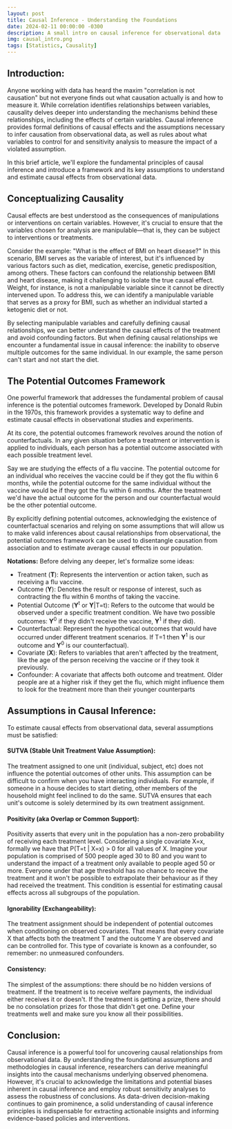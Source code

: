 ```yaml
---
layout: post
title: Causal Inference - Understanding the Foundations
date: 2024-02-11 00:00:00 -0300
description: A small intro on causal inference for observational data
img: causal_intro.png
tags: [Statistics, Causality]
---
```



## **Introduction:**
Anyone working with data has heard the maxim "correlation is not causation" but not everyone finds out what causation actually is and how to measure it. While correlation identifies relationships between variables, causality delves deeper into understanding the mechanisms behind these relationships, including the effects of certain variables. Causal inference provides formal definitions of causal effects and the assumptions necessary to infer causation from observational data, as well as rules about what variables to control for and sensitivity analysis to measure the impact of a violated assumption. 

In this brief article, we'll explore the fundamental principles of causal inference and introduce a framework and its key assumptions to understand and estimate causal effects from observational data.

## **Conceptualizing Causality**

Causal effects are best understood as the consequences of manipulations or interventions on certain variables. However, it's crucial to ensure that the variables chosen for analysis are manipulable—that is, they can be subject to interventions or treatments.

Consider the example: "What is the effect of BMI on heart disease?" In this scenario, BMI serves as the variable of interest, but it's influenced by various factors such as diet, medication, exercise, genetic predisposition, among others. These factors can confound the relationship between BMI and heart disease, making it challenging to isolate the true causal effect. Weight, for instance, is not a manipulable variable since it cannot be directly intervened upon. To address this, we can identify a manipulable variable that serves as a proxy for BMI, such as whether an individual started a ketogenic diet or not.

By selecting manipulable variables and carefully defining causal relationships, we can better understand the causal effects of the treatment and avoid confounding factors. But when defining causal relationships we encounter a fundamental issue in causal inference: the inability to observe multiple outcomes for the same individual. In our example, the same person can't start and not start the diet.

## **The Potential Outcomes Framework**

One powerful framework that addresses the fundamental problem of causal inference is the potential outcomes framework. Developed by Donald Rubin in the 1970s, this framework provides a systematic way to define and estimate causal effects in observational studies and experiments.

At its core, the potential outcomes framework revolves around the notion of counterfactuals. In any given situation before a treatment or intervention is applied to individuals, each person has a potential outcome associated with each possible treatment level. 

Say we are studying the effects of a flu vaccine. The potential outcome for an individual who receives the vaccine could be if they got the flu within 6 months, while the potential outcome for the same individual without the vaccine would be if they got the flu within 6 months. After the treatment we'd have the actual outcome for the person and our counterfactual would be the other potential outcome. 

By explicitly defining potential outcomes, acknowledging the existence of counterfactual scenarios and relying on some assumptions that will allow us to make valid inferences about causal relationships from observational, the potential outcomes framework can be used to disentangle causation from association and to estimate average causal effects in our population.

**Notations:**
Before delving any deeper, let's formalize some ideas:
- Treatment (**T**): Represents the intervention or action taken, such as receiving a flu vaccine.
- Outcome (**Y**): Denotes the result or response of interest, such as contracting the flu within 6 months of taking the vaccine.
- Potential Outcome (**Y**<sup>t</sup> or **Y**|T=t): Refers to the outcome that would be observed under a specific treatment condition. We have two possible outcomes: **Y**<sup>0</sup> if they didn't receive the vaccine, **Y**<sup>1</sup> if they did).
- Counterfactual: Represent the hypothetical outcomes that would have occurred under different treatment scenarios. If T=1 then **Y**<sup>1</sup> is our outcome and **Y**<sup>0</sup> is our counterfactual).
- Covariate (**X**): Refers to variables that aren't affected by the treatment, like the age of the person receiving the vaccine or if they took it previously. 
- Confounder: A covariate that affects both outcome and treatment. Older people are at a higher risk if they get the flu, which might influence them to look for the treatment more than their younger counterparts


## **Assumptions in Causal Inference:**
To estimate causal effects from observational data, several assumptions must be satisfied:

#### **SUTVA (Stable Unit Treatment Value Assumption):**

The treatment assigned to one unit (individual, subject, etc) does not influence the potential outcomes of other units. 
This assumption can be difficult to confirm when you have interacting individuals. For example, if someone in a house decides to start dieting, other members of the household might feel inclined to do the same. SUTVA ensures that each unit's outcome is solely determined by its own treatment assignment.
  
#### **Positivity (aka Overlap or Common Support):**

Positivity asserts that every unit in the population has a non-zero probability of receiving each treatment level. Considering a single covariate X=x, formally we have that P(T=t | X=x) > 0 for all values of X. Imagine your population is comprised of 500 people aged 30 to 80 and you want to understand the impact of a treatment only available to people aged 50 or more.  Everyone under that age threshold has no chance to receive the treatment and it won't be possible to extrapolate their behaviour as if they had received the treatment. This condition is essential for estimating causal effects across all subgroups of the population.
  
#### **Ignorability (Exchangeability):**

The treatment assignment should be independent of potential outcomes when conditioning on observed covariates. That means that every covariate X that affects both the treatment T and the outcome Y are observed and can be controlled for. This type of covariate is known as a confounder, so remember: no unmeasured confounders. 
  
#### **Consistency:**

The simplest of the assumptions: there should be no hidden versions of treatment. If the treatment is to receive welfare payments, the individual either receives it or doesn't. If the treatment is getting a prize, there should be no consolation prizes for those that didn't get one. Define your treatments well and make sure you know all their possibilities. 

## **Conclusion:**
Causal inference is a powerful tool for uncovering causal relationships from observational data. By understanding the foundational assumptions and methodologies in causal inference, researchers can derive meaningful insights into the causal mechanisms underlying observed phenomena. However, it's crucial to acknowledge the limitations and potential biases inherent in causal inference and employ robust sensitivity analyses to assess the robustness of conclusions. As data-driven decision-making continues to gain prominence, a solid understanding of causal inference principles is indispensable for extracting actionable insights and informing evidence-based policies and interventions.
